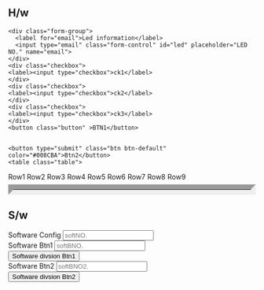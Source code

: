 <!doctype html>
<head>
<title>Form 1</title>
<meta charset="utf-8">
  <meta name="viewport" content="width=device-width, initial-scale=1">
  <link rel="stylesheet" href="https://maxcdn.bootstrapcdn.com/bootstrap/3.3.7/css/bootstrap.min.css">
  <script src="https://ajax.googleapis.com/ajax/libs/jquery/3.2.1/jquery.min.js"></script>
  <script src="https://maxcdn.bootstrapcdn.com/bootstrap/3.3.7/js/bootstrap.min.js"></script>
  <style>
hr { 
    display: block;
    margin-top: 0.5em;
    margin-bottom: 0.5em;
    margin-left: auto;
    margin-right: auto;
    border-style: inset;
    border-width: 10px;
}
.button {
    background-color: #4CAF50; /* Green */
    border: none;
    color: white;
    padding: 10px 15px;
    text-align: center;
    text-decoration: none;
    display: inline-block;
    font-size: 10px;
    margin: 4px 2px;
    cursor: pointer;
}
</style>
</head>
<body>

<div class="container">

  <h2>H/w</h2>
		
		

	<div class="form-group">
      <label for="email">Led information</label>
	  <input type="email" class="form-control" id="led" placeholder="LED NO." name="email">
	</div>
	<div class="checkbox">
    <label><input type="checkbox">ck1</label>
	</div>
	<div class="checkbox">
    <label><input type="checkbox">ck2</label>
	</div>
	<div class="checkbox">
    <label><input type="checkbox">ck3</label>
	</div>
	<button class="button" >BTN1</button>


	<button type="submit" class="btn btn-default" color="#008CBA">Btn2</button>
	<table class="table">
  <tr>
    <th>Row1</th>
    <th>Row2</th> 
    <th>Row3</th>
  </tr>
  <tr>
    <td>Row4</td>
    <td>Row5</td> 
    <td>Row6</td>
  </tr>
  <tr>
    <td>Row7</td>
    <td>Row8</td> 
    <td>Row9</td>
  </tr>
</table><hr>
<h2>S/w</h2>
<div class="form-group">
      <label for="email">Software Config</label>
	  <input type="email" class="form-control" id="soft" placeholder="softNO." name="email">
	</div>
	<div class="form-group">
      <label for="email">Software Btn1</label>
	  <input type="email" class="form-control" id="softb" placeholder="softBNO." name="email">
	</div>
	<button type="submit" class="btn btn-default">Software divsion Btn1</button><br/>
	<div class="form-group">
      <label for="email">Software Btn2</label>
	  <input type="email" class="form-control" id="softb2" placeholder="softBNO2." name="email">
	</div>
	<button type="submit" class="btn btn-default">Software divsion Btn2</button><br/>


  
</div>

</body>
</html>
